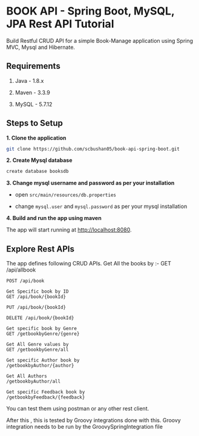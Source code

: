 # BOOK API - Spring Boot, MySQL, JPA Rest API Tutorial

Build Restful CRUD API for a simple Book-Manage application using Spring MVC, Mysql and Hibernate.

## Requirements

1. Java - 1.8.x

2. Maven - 3.3.9

3. MySQL - 5.7.12    

## Steps to Setup

**1. Clone the application**

```bash
git clone https://github.com/scbushan05/book-api-spring-boot.git
```

**2. Create Mysql database**

```bash
create database booksdb
```

**3. Change mysql username and password as per your installation**

+ open `src/main/resources/db.properties`

+ change `mysql.user` and `mysql.password` as per your mysql installation

**4. Build and run the app using maven**



The app will start running at <http://localhost:8080>.

## Explore Rest APIs

The app defines following CRUD APIs.
	Get All the books by :-
    GET /api/allbook
    
    POST /api/book
	
    Get Specific book by ID
    GET /api/book/{bookId}
    
    PUT /api/book/{bookId}
    
    DELETE /api/book/{bookId}

	Get specific book by Genre
	GET /getbookbyGenre/{genre}
	
	Get All Genre values by 
	GET /getbookbyGenre/all
	
	Get specific Author book by 
	/getbookbyAuthor/{author}
	
	Get All Authors 
	/getbookbyAuthor/all
	
	Get specific Feedback book by 
	/getbookbyFeedback/{feedback}
	
	
You can test them using postman or any other rest client.

After this , this is tested by Groovy integrations done with this.
Groovy integration needs to be run by the GroovySpringIntegration file